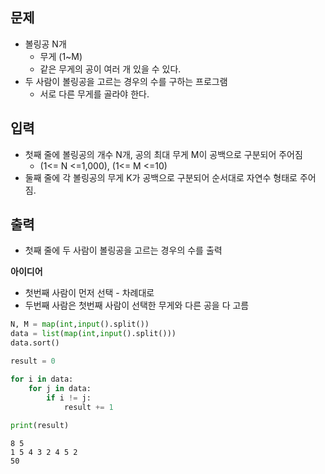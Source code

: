 ## 문제
- 볼링공 N개
    - 무게 (1~M)
    - 같은 무게의 공이 여러 개 있을 수 있다.
- 두 사람이 볼링공을 고르는 경우의 수를 구하는 프로그램
    - 서로 다른 무게를 골라야 한다.
    
## 입력
- 첫째 줄에 볼링공의 개수 N개, 공의 최대 무게 M이 공백으로 구분되어 주어짐
    - (1<= N <=1,000), (1<= M <=10)
- 둘째 줄에 각 볼링공의 무게 K가 공백으로 구분되어 순서대로 자연수 형태로 주어짐.

## 출력
- 첫째 줄에 두 사람이 볼링공을 고르는 경우의 수를 출력

**아이디어**
- 첫번째 사람이 먼저 선택 - 차례대로
- 두번째 사람은 첫번째 사람이 선택한 무게와 다른 공을 다 고름


```python
N, M = map(int,input().split())
data = list(map(int,input().split()))
data.sort()

result = 0

for i in data:
    for j in data:
        if i != j:
            result += 1
            
print(result)
```

    8 5
    1 5 4 3 2 4 5 2
    50
    
